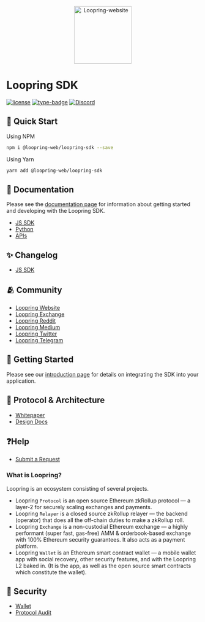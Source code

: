 <p align="center">
  <a href="https://github.com/Loopring/loopring-web-v2" rel="noopener" target="_blank"><img width="150" src="https://loopring.org/images/logo.svg" alt="Loopring-website"></a>
</p>

# Loopring SDK

[![license](https://img.shields.io/badge/license-GPL-blue)](https://github.com/Loopring/loopring_sdk/master/LICENSE)
[![type-badge](https://img.shields.io/npm/types/react-data-grid)](https://www.npmjs.com/package/react-data-grid)
[![Discord](https://img.shields.io/discord/687207715902193673)](https://discord.com/invite/KkYccYp)

## 🚀 Quick Start

Using NPM

```bash
npm i @loopring-web/loopring-sdk --save
```

Using Yarn

```bash
yarn add @loopring-web/loopring-sdk
```

## 📒 Documentation

Please see the [documentation page](https://loopring.github.io/loopring_sdk/) for information about getting started and developing with the Loopring SDK.

- [JS SDK](https://loopring.github.io/loopring_sdk)
- [Python](https://github.com/Loopring/hello_loopring)
- [APIs](https://docs.loopring.io/en/)

## ✨ Changelog

- [JS SDK](https://docs.loopring.io/en/ChangeLog.html)

## 🫂 Community

- [Loopring Website](https://loopring.org/)
- [Loopring Exchange](https://loopring.io/#/layer2)
- [Loopring Reddit](https://www.reddit.com/r/loopringorg/)
- [Loopring Medium](https://medium.com/loopring-protocol)
- [Loopring Twitter](https://twitter.com/loopringorg)
- [Loopring Telegram](https://t.me/loopring_en)

## 🎒 Getting Started

Please see our [introduction page](https://loopring.github.io/loopring_sdk/) for details on integrating the SDK into your application.

## 🙋 Protocol & Architecture

- [Whitepaper](https://loopring.org/resources/en_whitepaper.pdf)
- [Design Docs](https://github.com/LoopringSecondary/docs/wiki/Loopring3_Design)

## ❓Help
- [Submit a Request](https://loopring.io/#/newticket)

### What is Loopring?

Loopring is an ecosystem consisting of several projects.

- Loopring `Protocol` is an open source Ethereum zkRollup protocol — a layer-2 for securely scaling exchanges and payments.
- Loopring `Relayer` is a closed source zkRollup relayer — the backend (operator) that does all the off-chain duties to make a zkRollup roll.
- Loopring `Exchange` is a non-custodial Ethereum exchange — a highly performant (super fast, gas-free) AMM & orderbook-based exchange with 100% Ethereum security guarantees. It also acts as a payment platform.
- Loopring `Wallet` is an Ethereum smart contract wallet — a mobile wallet app with social recovery, other security features, and with the Loopring L2 baked in. (It is the app, as well as the open source smart contracts which constitute the wallet).

## 🔑 Security

- [Wallet](https://security.loopring.io/)
- [Protocol Audit](https://loopring.org/resources/loopring1.0_audit.pdf)
